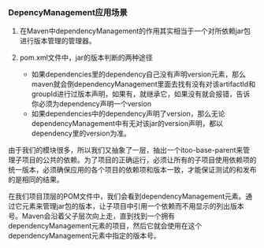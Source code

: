 ### DepencyManagement应用场景

1. 在Maven中dependencyManagement的作用其实相当于一个对所依赖jar包进行版本管理的管理器。

2. pom.xml文件中，jar的版本判断的两种途径
   + 如果dependencies里的dependency自己没有声明version元素，那么maven就会倒dependencyManagement里面去找有没有对该artifactId和groupId进行过版本声明，如果有，就继承它，如果没有就会报错，告诉你必须为dependency声明一个version
   + 如果dependencies中的dependency声明了version，那么无论dependencyManagement中有无对该jar的version声明，都以dependency里的version为准。

由于我们的模块很多，所以我们又抽象了一层，抽出一个itoo-base-parent来管理子项目的公共的依赖。为了项目的正确运行，必须让所有的子项目使用依赖项的统一版本，必须确保应用的各个项目的依赖项和版本一致，才能保证测试的和发布的是相同的结果。

​        在我们项目顶层的POM文件中，我们会看到dependencyManagement元素。通过它元素来管理jar包的版本，让子项目中引用一个依赖而不用显示的列出版本号。Maven会沿着父子层次向上走，直到找到一个拥有dependencyManagement元素的项目，然后它就会使用在这个dependencyManagement元素中指定的版本号。

